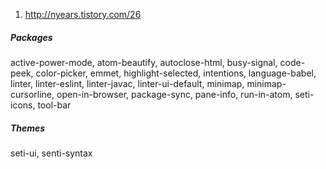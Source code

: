 1. http://nyears.tistory.com/26  


##### Packages
   active-power-mode, atom-beautify, autoclose-html, busy-signal, code-peek, color-picker, emmet, highlight-selected, intentions, language-babel, linter, linter-eslint, linter-javac, linter-ui-default, minimap, minimap-cursorline, open-in-browser, package-sync, pane-info, run-in-atom, seti-icons, tool-bar  

##### Themes
   seti-ui, senti-syntax
